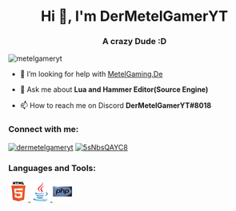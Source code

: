 <h1 align="center">Hi 👋, I'm DerMetelGamerYT</h1>
<h3 align="center">A crazy Dude :D</h3>

<p align="left"> <img src="https://komarev.com/ghpvc/?username=metelgameryt&label=Profile%20views&color=0e75b6&style=flat" alt="metelgameryt" /> </p>

- 🤝 I’m looking for help with [MetelGaming.De](https://metelgaming.de)

- 💬 Ask me about **Lua and Hammer Editor(Source Engine)**

- 📫 How to reach me on Discord **DerMetelGamerYT#8018**

<h3 align="left">Connect with me:</h3>
<p align="left">
<a href="https://www.youtube.com/c/dermetelgameryt" target="blank"><img align="center" src="https://raw.githubusercontent.com/rahuldkjain/github-profile-readme-generator/master/src/images/icons/Social/youtube.svg" alt="dermetelgameryt" height="30" width="40" /></a>
<a href="https://discord.gg/5sNbsQAYC8" target="blank"><img align="center" src="https://raw.githubusercontent.com/rahuldkjain/github-profile-readme-generator/master/src/images/icons/Social/discord.svg" alt="5sNbsQAYC8" height="30" width="40" /></a>
</p>

<h3 align="left">Languages and Tools:</h3>
<p align="left"> <a href="https://www.w3.org/html/" target="_blank" rel="noreferrer"> <img src="https://raw.githubusercontent.com/devicons/devicon/master/icons/html5/html5-original-wordmark.svg" alt="html5" width="40" height="40"/> </a> <a href="https://www.java.com" target="_blank" rel="noreferrer"> <img src="https://raw.githubusercontent.com/devicons/devicon/master/icons/java/java-original.svg" alt="java" width="40" height="40"/> </a> <a href="https://www.php.net" target="_blank" rel="noreferrer"> <img src="https://raw.githubusercontent.com/devicons/devicon/master/icons/php/php-original.svg" alt="php" width="40" height="40"/> </a> </p>
